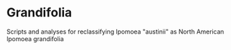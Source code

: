 # Grandifolia
Scripts and analyses for reclassifying Ipomoea "austinii" as North American Ipomoea grandifolia
